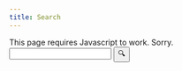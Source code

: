 ```yaml
---
title: Search
---
```


<noscript>
This page requires Javascript to work. Sorry.
</noscript>

<script src="https://unpkg.com/lunr@2.3.8/lunr.js"></script>
  <script>
    lunr.tokenizer.separator = /[\s\-\/]+/
    fetch({{ '/assets/routes.json' | relative_url | jsonify }})
      .then(r => r.json())
      .then(routes => {
          var index = lunr(function () {
            this.field('title', { boost: 2 });
            this.field('content');
            this.ref('url');
            routes.forEach(this.add.bind(this));
          });
          const routesByUrl = routes.reduce((index, route) => { index[route.url] = route; return index; }, {});
          const searchResults = document.getElementById('searchResults');
          const term = new URLSearchParams (location.search).get('q');
          if(!term) return;
          document.getElementById('search').value = term;
        var results = index.search(term);
        results.forEach(r => {
            const route = routesByUrl[r.ref];
            const result = document.createElement('div');
            const header = document.createElement('h2');
            const link = document.createElement('a');
            link.href = route.url;
            link.appendChild(document.createTextNode(route.title));
            header.appendChild(link);
            const body = document.createElement("p");
            body.appendChild( document.createTextNode(route.extract));
            result.appendChild(header);
            result.appendChild(body);
            searchResults.appendChild(result);
        })
      })
  </script>
  <form method="get" action="{{ '/search.html' | relative_url }}">
  <input type="search" name="q" id="search" />
  <button type="submit">🔍</button>
  </form>
  <div id="searchResults"></div>
